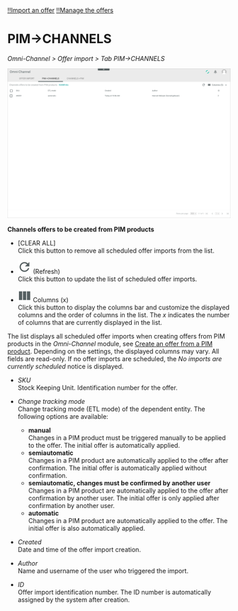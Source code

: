 [!!Import an offer](../Operation/02_ImportOffers.md)
[!!Manage the offers](../Operation/01_ManageOffers.md)

# PIM->CHANNELS

*Omni-Channel > Offer import > Tab PIM->CHANNELS*

![PIM->CHANNELS](../../Assets/Screenshots/Channels/OfferImport/PIMChannels/PIMChannels.png "[PIM->CHANNELS]")

**Channels offers to be created from PIM products**	

- [CLEAR ALL]  
    Click this button to remove all scheduled offer imports from the list.

[comment]: <> (Button funktioniert bei mir nicht -> Bug oder Sandbox?)

- ![Refresh](../../Assets/Icons/Refresh01.png "[Refresh]") (Refresh)   
    Click this button to update the list of scheduled offer imports.

- ![Columns](../../Assets/Icons/Columns.png "[Columns]") Columns (x)   
    Click this button to display the columns bar and customize the displayed columns and the order of columns in the list. The *x* indicates the number of columns that are currently displayed in the list.

The list displays all scheduled offer imports when creating offers from PIM products in the *Omni-Channel* module, see [Create an offer from a PIM product](../Operation/01_ManageOffers.md#create-an-offer-from-a-pim-product). Depending on the settings, the displayed columns may vary. All fields are read-only. If no offer imports are scheduled, the *No imports are currently scheduled* notice is displayed. 

- *SKU*  
   Stock Keeping Unit. Identification number for the offer.

- *Change tracking mode*  
    Change tracking mode (ETL mode) of the dependent entity. The following options are available:  
    - **manual**   
        Changes in a PIM product must be triggered manually to be applied to the offer. The initial offer is automatically applied.
    - **semiautomatic**   
        Changes in a PIM product are automatically applied to the offer after confirmation. The initial offer is automatically applied without confirmation.   
    - **semiautomatic, changes must be confirmed by another user**   
        Changes in a PIM product are automatically applied to the offer after confirmation by another user. The initial offer is only applied after confirmation by another user.       
    - **automatic**    
        Changes in a PIM product are automatically applied to the offer. The initial offer is also automatically applied.

- *Created*  
    Date and time of the offer import creation.

- *Author*  
    Name and username of the user who triggered the import.

- *ID*  
    Offer import identification number. The ID number is automatically assigned by the system after creation.

